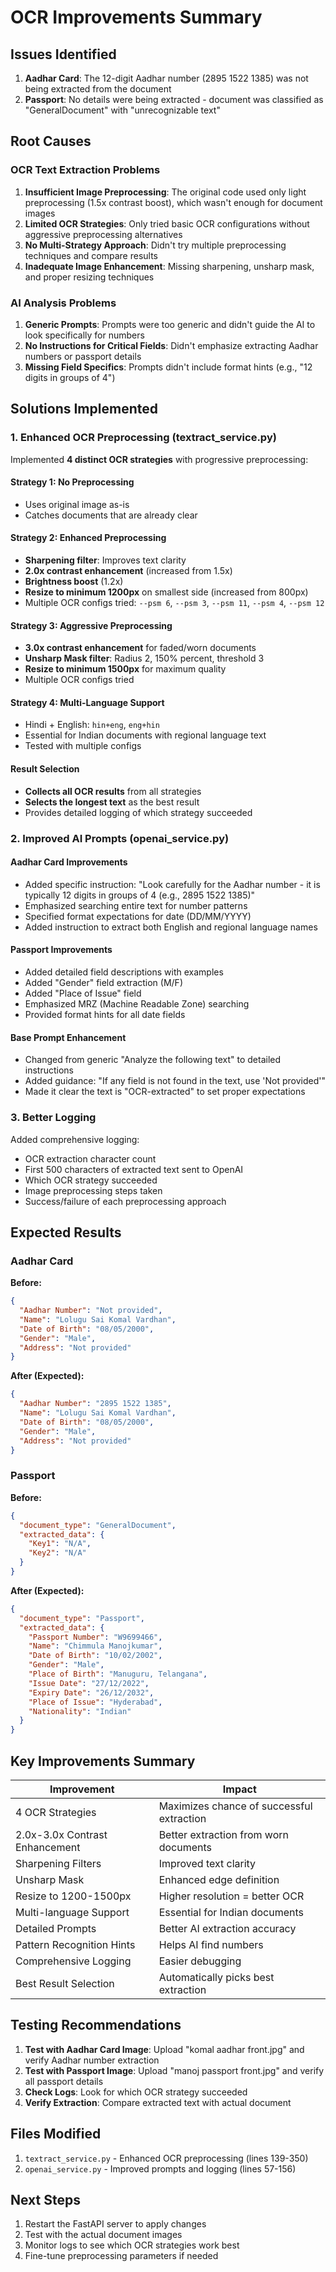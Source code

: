 # OCR Improvements Summary

## Issues Identified

1. **Aadhar Card**: The 12-digit Aadhar number (2895 1522 1385) was not being extracted from the document
2. **Passport**: No details were being extracted - document was classified as "GeneralDocument" with "unrecognizable text"

## Root Causes

### OCR Text Extraction Problems
1. **Insufficient Image Preprocessing**: The original code used only light preprocessing (1.5x contrast boost), which wasn't enough for document images
2. **Limited OCR Strategies**: Only tried basic OCR configurations without aggressive preprocessing alternatives
3. **No Multi-Strategy Approach**: Didn't try multiple preprocessing techniques and compare results
4. **Inadequate Image Enhancement**: Missing sharpening, unsharp mask, and proper resizing techniques

### AI Analysis Problems
1. **Generic Prompts**: Prompts were too generic and didn't guide the AI to look specifically for numbers
2. **No Instructions for Critical Fields**: Didn't emphasize extracting Aadhar numbers or passport details
3. **Missing Field Specifics**: Prompts didn't include format hints (e.g., "12 digits in groups of 4")

## Solutions Implemented

### 1. Enhanced OCR Preprocessing (textract_service.py)

Implemented **4 distinct OCR strategies** with progressive preprocessing:

#### Strategy 1: No Preprocessing
- Uses original image as-is
- Catches documents that are already clear

#### Strategy 2: Enhanced Preprocessing
- **Sharpening filter**: Improves text clarity
- **2.0x contrast enhancement** (increased from 1.5x)
- **Brightness boost** (1.2x)
- **Resize to minimum 1200px** on smallest side (increased from 800px)
- Multiple OCR configs tried: `--psm 6`, `--psm 3`, `--psm 11`, `--psm 4`, `--psm 12`

#### Strategy 3: Aggressive Preprocessing
- **3.0x contrast enhancement** for faded/worn documents
- **Unsharp Mask filter**: Radius 2, 150% percent, threshold 3
- **Resize to minimum 1500px** for maximum quality
- Multiple OCR configs tried

#### Strategy 4: Multi-Language Support
- Hindi + English: `hin+eng`, `eng+hin`
- Essential for Indian documents with regional language text
- Tested with multiple configs

#### Result Selection
- **Collects all OCR results** from all strategies
- **Selects the longest text** as the best result
- Provides detailed logging of which strategy succeeded

### 2. Improved AI Prompts (openai_service.py)

#### Aadhar Card Improvements
- Added specific instruction: "Look carefully for the Aadhar number - it is typically 12 digits in groups of 4 (e.g., 2895 1522 1385)"
- Emphasized searching entire text for number patterns
- Specified format expectations for date (DD/MM/YYYY)
- Added instruction to extract both English and regional language names

#### Passport Improvements
- Added detailed field descriptions with examples
- Added "Gender" field extraction (M/F)
- Added "Place of Issue" field
- Emphasized MRZ (Machine Readable Zone) searching
- Provided format hints for all date fields

#### Base Prompt Enhancement
- Changed from generic "Analyze the following text" to detailed instructions
- Added guidance: "If any field is not found in the text, use 'Not provided'"
- Made it clear the text is "OCR-extracted" to set proper expectations

### 3. Better Logging

Added comprehensive logging:
- OCR extraction character count
- First 500 characters of extracted text sent to OpenAI
- Which OCR strategy succeeded
- Image preprocessing steps taken
- Success/failure of each preprocessing approach

## Expected Results

### Aadhar Card
**Before:**
```json
{
  "Aadhar Number": "Not provided",
  "Name": "Lolugu Sai Komal Vardhan",
  "Date of Birth": "08/05/2000",
  "Gender": "Male",
  "Address": "Not provided"
}
```

**After (Expected):**
```json
{
  "Aadhar Number": "2895 1522 1385",
  "Name": "Lolugu Sai Komal Vardhan",
  "Date of Birth": "08/05/2000",
  "Gender": "Male",
  "Address": "Not provided"
}
```

### Passport
**Before:**
```json
{
  "document_type": "GeneralDocument",
  "extracted_data": {
    "Key1": "N/A",
    "Key2": "N/A"
  }
}
```

**After (Expected):**
```json
{
  "document_type": "Passport",
  "extracted_data": {
    "Passport Number": "W9699466",
    "Name": "Chimmula Manojkumar",
    "Date of Birth": "10/02/2002",
    "Gender": "Male",
    "Place of Birth": "Manuguru, Telangana",
    "Issue Date": "27/12/2022",
    "Expiry Date": "26/12/2032",
    "Place of Issue": "Hyderabad",
    "Nationality": "Indian"
  }
}
```

## Key Improvements Summary

| Improvement | Impact |
|-------------|--------|
| 4 OCR Strategies | Maximizes chance of successful extraction |
| 2.0x-3.0x Contrast Enhancement | Better extraction from worn documents |
| Sharpening Filters | Improved text clarity |
| Unsharp Mask | Enhanced edge definition |
| Resize to 1200-1500px | Higher resolution = better OCR |
| Multi-language Support | Essential for Indian documents |
| Detailed Prompts | Better AI extraction accuracy |
| Pattern Recognition Hints | Helps AI find numbers |
| Comprehensive Logging | Easier debugging |
| Best Result Selection | Automatically picks best extraction |

## Testing Recommendations

1. **Test with Aadhar Card Image**: Upload "komal aadhar front.jpg" and verify Aadhar number extraction
2. **Test with Passport Image**: Upload "manoj passport front.jpg" and verify all passport details
3. **Check Logs**: Look for which OCR strategy succeeded
4. **Verify Extraction**: Compare extracted text with actual document

## Files Modified

1. `textract_service.py` - Enhanced OCR preprocessing (lines 139-350)
2. `openai_service.py` - Improved prompts and logging (lines 57-156)

## Next Steps

1. Restart the FastAPI server to apply changes
2. Test with the actual document images
3. Monitor logs to see which OCR strategies work best
4. Fine-tune preprocessing parameters if needed

